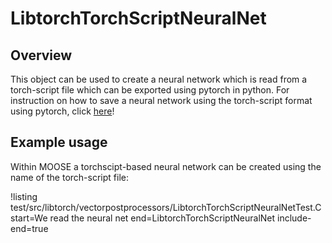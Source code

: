 # LibtorchTorchScriptNeuralNet

## Overview

This object can be used to create a neural network which is read from a torch-script file which can be
exported using pytorch in python. For instruction on how to save a neural network using the torch-script format
using pytorch, click [here](https://pytorch.org/tutorials/advanced/cpp_export.html)!

## Example usage

Within MOOSE a torchscipt-based neural network can be created using the name of the torch-script file:

!listing test/src/libtorch/vectorpostprocessors/LibtorchTorchScriptNeuralNetTest.C start=We read the neural net end=LibtorchTorchScriptNeuralNet include-end=true
